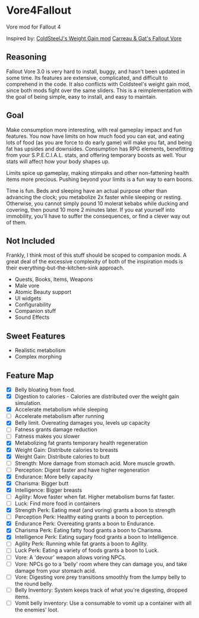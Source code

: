 # Vore4Fallout
 Vore mod for Fallout 4

Inspired by:
[ColdSteelJ's Weight Gain mod](https://www.deviantart.com/coldsteelj/art/Fallout-4-WeightGain-mod-ssbbw-730902010)
[Carreau & Gat's Fallout Vore](https://aryion.com/forum/viewtopic.php?f=79&t=58266)

## Reasoning
Fallout Vore 3.0 is very hard to install, buggy, and hasn't been updated in some time. Its features are extensive, complicated, and difficult to comprehend in the code. It also conflicts with Coldsteel's weight gain mod, since both mods fight over the same sliders. This is a reimplementation with the goal of being simple, easy to install, and easy to maintain.

## Goal
Make consumption more interesting, with real gameplay impact and fun features. You now have limits on how much food you can eat, and eating lots of food (as you are force to do early game) will make you fat, and being fat has upsides and downsides. Consumption has RPG elements, benefitting from your S.P.E.C.I.A.L. stats, and offering temporary boosts as well. Your stats will affect how your body shapes up.

Limits spice up gameplay, making stimpaks and other non-fattening health items more precious. Pushing beyond your limits is a fun way to earn boons.

Time is fun. Beds and sleeping have an actual purpose other than advancing the clock; you metabolize 2x faster while sleeping or resting. Otherwise, you cannot simply pound 10 molerat kebabs while ducking and covering, then pound 10 more 2 minutes later. If you eat yourself into immobility, you'll have to suffer the consequences, or find a clever way out of them.

## Not Included
Frankly, I think most of this stuff should be scoped to companion mods. A great deal of the excessive complexity of both of the inspiration mods is their everything-but-the-kitchen-sink approach. 

* Quests, Books, Items, Weapons
* Male vore
* Atomic Beauty support
* UI widgets
* Configurability
* Companion stuff
* Sound Effects

## Sweet Features
* Realistic metabolism
* Complex morphing

## Feature Map
- [x] Belly bloating from food.
- [x] Digestion to calories - Calories are distributed over the weight gain simulation.
- [x] Accelerate metabolism while sleeping
- [ ] Accelerate metabolism after running
- [x] Belly limit. Overeating damages you, levels up capacity
- [ ] Fatness grants damage reduction
- [ ] Fatness makes you slower
- [x] Metabolizing fat grants temporary health regeneration
- [x] Weight Gain: Distribute calories to breasts
- [x] Weight Gain: Distribute calories to butt
- [ ] Strength: More damage from stomach acid. More muscle growth.
- [ ] Perception: Digest faster and have higher regeneration
- [x] Endurance: More belly capacity
- [x] Charisma: Bigger butt
- [x] Intelligence: Bigger breasts
- [ ] Agility: Move faster when fat. Higher metabolism burns fat faster.
- [ ] Luck: Find more food in containers
- [x] Strength Perk: Eating meat (and voring) grants a boon to strength
- [ ] Perception Perk: Healthy eating grants a boon to perception.
- [x] Endurance Perk: Overeating grants a boon to Endurance.
- [x] Charisma Perk: Eating fatty food grants a boon to Charisma.
- [x] Intelligence Perk: Eating sugary food grants a boon to Intelligence.
- [ ] Agility Perk: Running while fat grants a boon to Agility.
- [ ] Luck Perk: Eating a variety of foods grants a boon to Luck.
- [ ] Vore: A 'devour' weapon allows voring NPCs.
- [ ] Vore: NPCs go to a 'belly' room where they can damage you, and take damage from your stomach acid.
- [ ] Vore: Digesting vore prey transitions smoothly from the lumpy belly to the round belly.
- [ ] Belly Inventory: System keeps track of what you're digesting, dropped items.
- [ ] Vomit belly inventory: Use a consumable to vomit up a container with all the enemies' loot.
